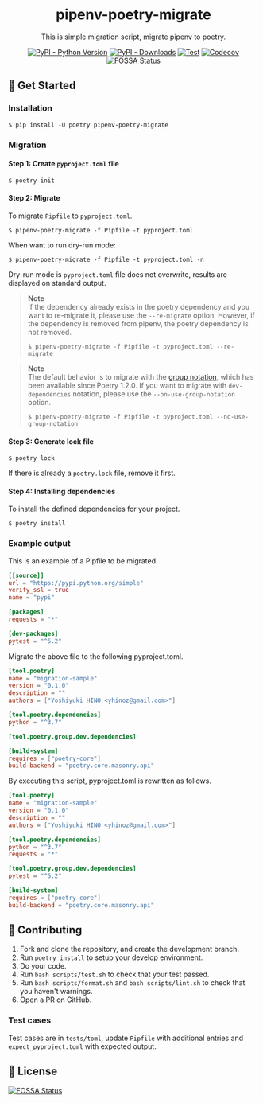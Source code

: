 <h1 align="center">pipenv-poetry-migrate</h1>
<p align="center">This is simple migration script, migrate pipenv to poetry.</p>

<p align="center">
    <a href="https://pypi.org/project/pipenv-poetry-migrate/"><img alt="PyPI - Python Version" src="https://img.shields.io/pypi/pyversions/pipenv-poetry-migrate"></a>
    <a href="https://pypi.org/project/pipenv-poetry-migrate/"><img src="https://img.shields.io/pypi/dm/pipenv-poetry-migrate" alt="PyPI - Downloads"></a>
    <a href="https://github.com/yhino/pipenv-poetry-migrate/actions/workflows/test.yml"><img src="https://github.com/yhino/pipenv-poetry-migrate/actions/workflows/test.yml/badge.svg" alt="Test"></a>
    <a href="https://codecov.io/gh/yhino/pipenv-poetry-migrate"><img src="https://codecov.io/gh/yhino/pipenv-poetry-migrate/branch/main/graph/badge.svg?token=LHZGQ8MMWT" alt="Codecov"></a>
    <a href="https://app.fossa.com/projects/git%2Bgithub.com%2Fyhino%2Fpipenv-poetry-migrate?ref=badge_shield"><img src="https://app.fossa.com/api/projects/git%2Bgithub.com%2Fyhino%2Fpipenv-poetry-migrate.svg?type=shield" alt="FOSSA Status"></a>
</p>

## :rocket: Get Started

### Installation

    $ pip install -U poetry pipenv-poetry-migrate

### Migration

#### Step 1: Create `pyproject.toml` file

    $ poetry init

#### Step 2: Migrate

To migrate `Pipfile` to `pyproject.toml`.

    $ pipenv-poetry-migrate -f Pipfile -t pyproject.toml

When want to run dry-run mode:

    $ pipenv-poetry-migrate -f Pipfile -t pyproject.toml -n

Dry-run mode is `pyproject.toml` file does not overwrite, results are displayed on standard output.

> **Note**  
> If the dependency already exists in the poetry dependency and you want to re-migrate it, please use the `--re-migrate` option.
> However, if the dependency is removed from pipenv, the poetry dependency is not removed.
>
>     $ pipenv-poetry-migrate -f Pipfile -t pyproject.toml --re-migrate

> **Note**  
> The default behavior is to migrate with the [group notation](https://python-poetry.org/docs/master/managing-dependencies/#dependency-groups), which has been available since Poetry 1.2.0.
> If you want to migrate with `dev-dependencies` notation, please use the `--on-use-group-notation` option.
> 
>     $ pipenv-poetry-migrate -f Pipfile -t pyproject.toml --no-use-group-notation

#### Step 3: Generate lock file

    $ poetry lock

If there is already a `poetry.lock` file, remove it first.

#### Step 4: Installing dependencies

To install the defined dependencies for your project.

    $ poetry install

### Example output

This is an example of a Pipfile to be migrated.

```toml
[[source]]
url = "https://pypi.python.org/simple"
verify_ssl = true
name = "pypi"

[packages]
requests = "*"

[dev-packages]
pytest = "^5.2"
```

Migrate the above file to the following pyproject.toml.

```toml
[tool.poetry]
name = "migration-sample"
version = "0.1.0"
description = ""
authors = ["Yoshiyuki HINO <yhinoz@gmail.com>"]

[tool.poetry.dependencies]
python = "^3.7"

[tool.poetry.group.dev.dependencies]

[build-system]
requires = ["poetry-core"]
build-backend = "poetry.core.masonry.api"
```

By executing this script, pyproject.toml is rewritten as follows.

```toml
[tool.poetry]
name = "migration-sample"
version = "0.1.0"
description = ""
authors = ["Yoshiyuki HINO <yhinoz@gmail.com>"]

[tool.poetry.dependencies]
python = "^3.7"
requests = "*"

[tool.poetry.group.dev.dependencies]
pytest = "^5.2"

[build-system]
requires = ["poetry-core"]
build-backend = "poetry.core.masonry.api"
```

## :handshake: Contributing

1. Fork and clone the repository, and create the development branch.
2. Run `poetry install` to setup your develop environment.
3. Do your code.
4. Run `bash scripts/test.sh` to check that your test passed.
5. Run `bash scripts/format.sh` and `bash scripts/lint.sh` to check that you haven't warnings.
6. Open a PR on GitHub.

### Test cases

Test cases are in `tests/toml`, update `Pipfile` with additional entries and `expect_pyproject.toml` with expected output.


## :pencil: License

[![FOSSA Status](https://app.fossa.com/api/projects/git%2Bgithub.com%2Fyhino%2Fpipenv-poetry-migrate.svg?type=large)](https://app.fossa.com/projects/git%2Bgithub.com%2Fyhino%2Fpipenv-poetry-migrate?ref=badge_large)
